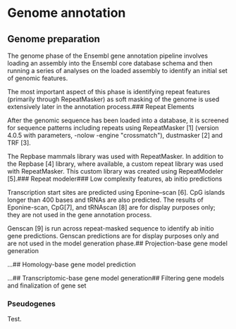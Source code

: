 # Genome annotation

## Genome preparation

The genome phase of the Ensembl gene annotation pipeline involves loading an assembly into the Ensembl core database schema and then running a series of analyses on the loaded assembly to identify an initial set of genomic features.

The most important aspect of this phase is identifying repeat features (primarily through RepeatMasker) as soft masking of the genome is used extensively later in the annotation process.### Repeat Elements

After the genomic sequence has been loaded into a database, it is screened for sequence patterns including repeats using RepeatMasker [1] (version 4.0.5 with parameters, -nolow -engine "crossmatch"), dustmasker [2] and TRF [3].

The Repbase mammals library was used with RepeatMasker. In addition to the Repbase [4] library, where available, a custom repeat library was used with RepeatMasker. This custom library was created using RepeatModeler [5].### Repeat modeler### Low complexity features, ab initio predictions

Transcription start sites are predicted using Eponine–scan [6]. CpG islands longer than 400 bases and tRNAs are also predicted. The results of Eponine-scan, CpG[7], and tRNAscan [8] are for display purposes only; they are not used in the gene annotation process.

Genscan [9] is run across repeat-masked sequence to identify ab initio gene predictions. Genscan predictions are for display purposes only and are not used in the model generation phase.## Projection-base gene model generation

...## Homology-base gene model prediction

...## Transcriptomic-base gene model generation## Filtering gene models and finalization of gene set
### Pseudogenes

Test.